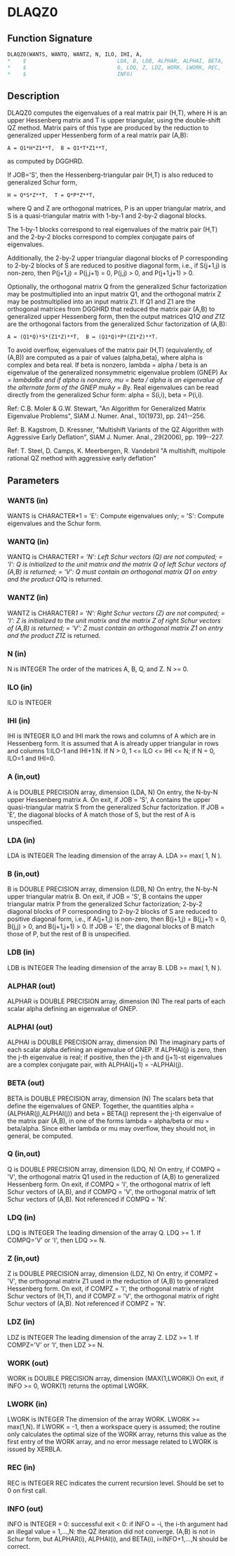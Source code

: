 # DLAQZ0

## Function Signature

```fortran
DLAQZ0(WANTS, WANTQ, WANTZ, N, ILO, IHI, A,
*    $                             LDA, B, LDB, ALPHAR, ALPHAI, BETA,
*    $                             Q, LDQ, Z, LDZ, WORK, LWORK, REC,
*    $                             INFO)
```

## Description


 DLAQZ0 computes the eigenvalues of a real matrix pair (H,T),
 where H is an upper Hessenberg matrix and T is upper triangular,
 using the double-shift QZ method.
 Matrix pairs of this type are produced by the reduction to
 generalized upper Hessenberg form of a real matrix pair (A,B):

    A = Q1*H*Z1**T,  B = Q1*T*Z1**T,

 as computed by DGGHRD.

 If JOB='S', then the Hessenberg-triangular pair (H,T) is
 also reduced to generalized Schur form,

    H = Q*S*Z**T,  T = Q*P*Z**T,

 where Q and Z are orthogonal matrices, P is an upper triangular
 matrix, and S is a quasi-triangular matrix with 1-by-1 and 2-by-2
 diagonal blocks.

 The 1-by-1 blocks correspond to real eigenvalues of the matrix pair
 (H,T) and the 2-by-2 blocks correspond to complex conjugate pairs of
 eigenvalues.

 Additionally, the 2-by-2 upper triangular diagonal blocks of P
 corresponding to 2-by-2 blocks of S are reduced to positive diagonal
 form, i.e., if S(j+1,j) is non-zero, then P(j+1,j) = P(j,j+1) = 0,
 P(j,j) > 0, and P(j+1,j+1) > 0.

 Optionally, the orthogonal matrix Q from the generalized Schur
 factorization may be postmultiplied into an input matrix Q1, and the
 orthogonal matrix Z may be postmultiplied into an input matrix Z1.
 If Q1 and Z1 are the orthogonal matrices from DGGHRD that reduced
 the matrix pair (A,B) to generalized upper Hessenberg form, then the
 output matrices Q1*Q and Z1*Z are the orthogonal factors from the
 generalized Schur factorization of (A,B):

    A = (Q1*Q)*S*(Z1*Z)**T,  B = (Q1*Q)*P*(Z1*Z)**T.

 To avoid overflow, eigenvalues of the matrix pair (H,T) (equivalently,
 of (A,B)) are computed as a pair of values (alpha,beta), where alpha is
 complex and beta real.
 If beta is nonzero, lambda = alpha / beta is an eigenvalue of the
 generalized nonsymmetric eigenvalue problem (GNEP)
    A*x = lambda*B*x
 and if alpha is nonzero, mu = beta / alpha is an eigenvalue of the
 alternate form of the GNEP
    mu*A*y = B*y.
 Real eigenvalues can be read directly from the generalized Schur
 form:
   alpha = S(i,i), beta = P(i,i).

 Ref: C.B. Moler & G.W. Stewart, "An Algorithm for Generalized Matrix
      Eigenvalue Problems", SIAM J. Numer. Anal., 10(1973),
      pp. 241--256.

 Ref: B. Kagstrom, D. Kressner, "Multishift Variants of the QZ
      Algorithm with Aggressive Early Deflation", SIAM J. Numer.
      Anal., 29(2006), pp. 199--227.

 Ref: T. Steel, D. Camps, K. Meerbergen, R. Vandebril "A multishift,
      multipole rational QZ method with aggressive early deflation"

## Parameters

### WANTS (in)

WANTS is CHARACTER*1 = 'E': Compute eigenvalues only; = 'S': Compute eigenvalues and the Schur form.

### WANTQ (in)

WANTQ is CHARACTER*1 = 'N': Left Schur vectors (Q) are not computed; = 'I': Q is initialized to the unit matrix and the matrix Q of left Schur vectors of (A,B) is returned; = 'V': Q must contain an orthogonal matrix Q1 on entry and the product Q1*Q is returned.

### WANTZ (in)

WANTZ is CHARACTER*1 = 'N': Right Schur vectors (Z) are not computed; = 'I': Z is initialized to the unit matrix and the matrix Z of right Schur vectors of (A,B) is returned; = 'V': Z must contain an orthogonal matrix Z1 on entry and the product Z1*Z is returned.

### N (in)

N is INTEGER The order of the matrices A, B, Q, and Z. N >= 0.

### ILO (in)

ILO is INTEGER

### IHI (in)

IHI is INTEGER ILO and IHI mark the rows and columns of A which are in Hessenberg form. It is assumed that A is already upper triangular in rows and columns 1:ILO-1 and IHI+1:N. If N > 0, 1 <= ILO <= IHI <= N; if N = 0, ILO=1 and IHI=0.

### A (in,out)

A is DOUBLE PRECISION array, dimension (LDA, N) On entry, the N-by-N upper Hessenberg matrix A. On exit, if JOB = 'S', A contains the upper quasi-triangular matrix S from the generalized Schur factorization. If JOB = 'E', the diagonal blocks of A match those of S, but the rest of A is unspecified.

### LDA (in)

LDA is INTEGER The leading dimension of the array A. LDA >= max( 1, N ).

### B (in,out)

B is DOUBLE PRECISION array, dimension (LDB, N) On entry, the N-by-N upper triangular matrix B. On exit, if JOB = 'S', B contains the upper triangular matrix P from the generalized Schur factorization; 2-by-2 diagonal blocks of P corresponding to 2-by-2 blocks of S are reduced to positive diagonal form, i.e., if A(j+1,j) is non-zero, then B(j+1,j) = B(j,j+1) = 0, B(j,j) > 0, and B(j+1,j+1) > 0. If JOB = 'E', the diagonal blocks of B match those of P, but the rest of B is unspecified.

### LDB (in)

LDB is INTEGER The leading dimension of the array B. LDB >= max( 1, N ).

### ALPHAR (out)

ALPHAR is DOUBLE PRECISION array, dimension (N) The real parts of each scalar alpha defining an eigenvalue of GNEP.

### ALPHAI (out)

ALPHAI is DOUBLE PRECISION array, dimension (N) The imaginary parts of each scalar alpha defining an eigenvalue of GNEP. If ALPHAI(j) is zero, then the j-th eigenvalue is real; if positive, then the j-th and (j+1)-st eigenvalues are a complex conjugate pair, with ALPHAI(j+1) = -ALPHAI(j).

### BETA (out)

BETA is DOUBLE PRECISION array, dimension (N) The scalars beta that define the eigenvalues of GNEP. Together, the quantities alpha = (ALPHAR(j),ALPHAI(j)) and beta = BETA(j) represent the j-th eigenvalue of the matrix pair (A,B), in one of the forms lambda = alpha/beta or mu = beta/alpha. Since either lambda or mu may overflow, they should not, in general, be computed.

### Q (in,out)

Q is DOUBLE PRECISION array, dimension (LDQ, N) On entry, if COMPQ = 'V', the orthogonal matrix Q1 used in the reduction of (A,B) to generalized Hessenberg form. On exit, if COMPQ = 'I', the orthogonal matrix of left Schur vectors of (A,B), and if COMPQ = 'V', the orthogonal matrix of left Schur vectors of (A,B). Not referenced if COMPQ = 'N'.

### LDQ (in)

LDQ is INTEGER The leading dimension of the array Q. LDQ >= 1. If COMPQ='V' or 'I', then LDQ >= N.

### Z (in,out)

Z is DOUBLE PRECISION array, dimension (LDZ, N) On entry, if COMPZ = 'V', the orthogonal matrix Z1 used in the reduction of (A,B) to generalized Hessenberg form. On exit, if COMPZ = 'I', the orthogonal matrix of right Schur vectors of (H,T), and if COMPZ = 'V', the orthogonal matrix of right Schur vectors of (A,B). Not referenced if COMPZ = 'N'.

### LDZ (in)

LDZ is INTEGER The leading dimension of the array Z. LDZ >= 1. If COMPZ='V' or 'I', then LDZ >= N.

### WORK (out)

WORK is DOUBLE PRECISION array, dimension (MAX(1,LWORK)) On exit, if INFO >= 0, WORK(1) returns the optimal LWORK.

### LWORK (in)

LWORK is INTEGER The dimension of the array WORK. LWORK >= max(1,N). If LWORK = -1, then a workspace query is assumed; the routine only calculates the optimal size of the WORK array, returns this value as the first entry of the WORK array, and no error message related to LWORK is issued by XERBLA.

### REC (in)

REC is INTEGER REC indicates the current recursion level. Should be set to 0 on first call.

### INFO (out)

INFO is INTEGER = 0: successful exit < 0: if INFO = -i, the i-th argument had an illegal value = 1,...,N: the QZ iteration did not converge. (A,B) is not in Schur form, but ALPHAR(i), ALPHAI(i), and BETA(i), i=INFO+1,...,N should be correct.

